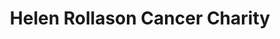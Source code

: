 ---
title: "Helen Rollason Cancer Charity"
url: /chelmsford/helen-rollason-cancer-charity/
shop: Gebrauchtwaren
---